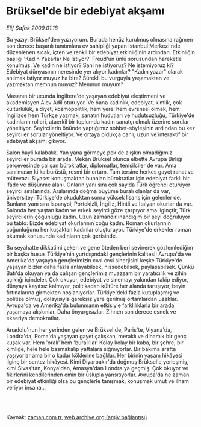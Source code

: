 # Brüksel'de bir edebiyat akşamı

*Elif Şafak 2009.01.18*

<td class="columnist-detail">
<p>Bu yazıyı Brüksel'den yazıyorum. Burada henüz kurulmuş olmasına rağmen son derece başarılı tanıtımlara ev sahipliği yapan İstanbul Merkezi'nde düzenlenen sıcak, içten ve renkli bir edebiyat etkinliğinin ardından. Etkinliğin başlığı 'Kadın Yazarlar Ne İstiyor?' Freud'un ünlü sorusundan hareketle konulmuş. Ve kadın ne istiyor? Sahi ne istiyoruz? Ne istemiyoruz ki? Edebiyat dünyasının neresinde yer alıyor kadınlar? "Kadın yazar" olarak anılmak istiyor muyuz ha bire? Sürekli bu vurguyla yaşamaktan ve yazmaktan memnun muyuz? Memnun muyum?</p>
<p>
<div id="haberMetinDiv">
<p>Masanın bir ucunda İngiltere'de yaşayan edebiyat eleştirmeni ve akademisyen Alev Adil oturuyor. Ve bana kadınlık, edebiyat, kimlik, çok kültürlülük, aidiyet, kozmopolitlik, hem yerel hem evrensel olmak, hem İngilizce hem Türkçe yazmak, sanatın hudutları ve hudutsuzluğu, Türkiye'de kadınların rolleri, ataerkil bir toplumda kadın sanatçı olmak üzerine sorular yöneltiyor. Seyircilerin önünde yaptığımız sohbet-söyleşinin ardından bu kez seyirciler sorular yöneltiyor. Ve ortaya oldukça canlı, uzun ve interaktif bir edebiyat akşamı çıkıyor.
<p>Salon hayli kalabalık. Yan yana görmeye pek de alışkın olmadığımız seyirciler burada bir arada. Mekân Brüksel olunca elbette Avrupa Birliği çerçevesinde çalışan bürokratlar, diplomatlar, temsilciler de var. Ama sanılmasın ki kalburüstü, resmi bir ortam. Tam tersine herkes gayet rahat ve mütevazı. Siyaset konuşmaktan bunalan bürokratlar için edebiyat farklı bir ifade ve düşünme alanı. Onların yanı sıra çok sayıda Türk öğrenci oturuyor seyirci sıralarında. Aralarında doğma büyüme buralı olanlar da var, üniversiteyi Türkiye'de okuduktan sonra yüksek lisans için gelenler de. Bunların yanı sıra İspanyol, Portekizli, İngiliz, Hintli ve İtalyan okurlar da var. Salonda her yaştan kadın ve erkek seyirci göze çarpıyor ama ilginçtir, Türk seyircilerin çoğunluğu kadın. Uzun zamandır inandığım bir şeyi doğruluyor bu tablo: Bizde edebiyat okurlarının çoğu kadın. Roman okurlarının çoğunluğunu her kuşaktan kadınlar oluşturuyor. Türkiye'de erkekler roman okumak konusunda kadınların çok gerisinde.
<p>Bu seyahatte dikkatimi çeken ve gene öteden beri sevinerek gözlemlediğim bir başka husus Türkiye'nin yurtdışındaki gençlerinin kalitesi! Avrupa'da ve Amerika'da yaşayan gençlerimizin cıvıl cıvıl sinerjisini keşke Türkiye'de yaşayan bizler daha fazla anlayabilsek, hissedebilsek, paylaşabilsek. Çünkü Batı'da okuyan ya da çalışan gençlerimiz muazzam bir yaratıcılık ve zihin açıklığı içindeler. Çok okuyor, edebiyat ve sinemayı yakından takip ediyor, dünyaya kayıtsız kalmıyor, politikadan kültüre her alanda tartışıyor, beyin fırtınalarına girmekten hoşlanıyorlar. Türkiye'deki fazla kutuplaşmış ve politize olmuş, dolayısıyla gereksiz yere gerilmiş ortamlardan uzaklar. Avrupa'da ve Amerika'da bulunmanın etkisiyle farklılıklarla bir arada yaşamaya alışkınlar. Daha önyargısızlar. Zihnen son derece esnek ve ekseriya demokratlar. 
<p>Anadolu'nun her yerinden gelen ve Brüksel'de, Paris'te, Viyana'da, Londra'da, Roma'da yaşayan gayet çalışkan, meraklı ve dinamik bir genç kuşak var. Hem 'oralı' hem 'buralı'lar. Kolay kolay bir kaba, bir şehre, bir kimliğe, hele hele basmakalıp yaftalara sığmıyorlar. Bir bakıma arafta yaşıyorlar ama bir o kadar köklerine bağlılar. Her birinin yaşam hikâyesi ilginç bir sentez hikâyesi. Kimi Diyarbakır'da doğmuş Brüksel'e yerleşmiş, kimi Sivas'tan, Konya'dan, Amasya'dan Londra'ya geçmiş. Çok okuyor ve fikirlerini kendilerinden emin bir üslupla yansıtıyorlar. Avrupa'da ne zaman bir edebiyat etkinliği olsa bu gençlerle tanışmak, konuşmak umut ve ilham veriyor insana...</p></p></p></p></div>
</p>


<p><br>
		 </br></p></td>

Kaynak: [zaman.com.tr](http://zaman.com.tr/yazar.do?yazino=804831), [web.archive.org (arşiv bağlantısı)](http://web.archive.org/web/20120212075918/http://www.zaman.com.tr:80/yazar.do?yazino=804831)
